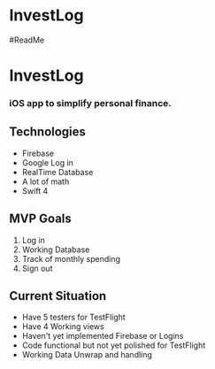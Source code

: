 # InvestLog
#ReadMe

# InvestLog
### iOS app to simplify personal finance.

## Technologies
* Firebase
* Google Log in
* RealTime Database
* A lot of math
* Swift 4

## MVP Goals
1. Log in
2. Working Database
3. Track of monthly spending
4. Sign out

## Current Situation
* Have 5 testers for TestFlight
* Have 4 Working views
* Haven't yet implemented Firebase or Logins
* Code functional but not yet polished for TestFlight
* Working Data Unwrap and handling
